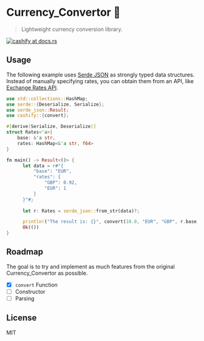 # Currency_Convertor 💸

> Lightweight currency conversion library.

[![cashify at docs.rs](https://docs.rs/cashify/badge.svg)](https://docs.rs/cashify)

## Usage

The following example uses [Serde JSON](https://github.com/serde-rs/json) as strongly typed data structures. Instead of manually specifying rates, you can obtain them from an API, like [Exchange Rates API](https://exchangeratesapi.io/).

```rust
use std::collections::HashMap;
use serde::{Deserialize, Serialize};
use serde_json::Result;
use cashify::{convert};

#[derive(Serialize, Deserialize)]
struct Rates<'a>{
    base: &'a str,
    rates: HashMap<&'a str, f64>
}

fn main() -> Result<()> {
      let data = r#"{
          "base": "EUR",
          "rates": {
              "GBP": 0.92,
              "EUR": 1
          }
      }"#;
  
      let r: Rates = serde_json::from_str(data)?;

      println!("The result is: {}", convert(10.0, "EUR", "GBP", r.base, r.rates));
      Ok(())
}
```

## Roadmap

The goal is to try and implement as much features from the original Currency_Convertor as possible.

- [x] `convert` Function
- [ ] Constructor
- [ ] Parsing

## License
MIT
